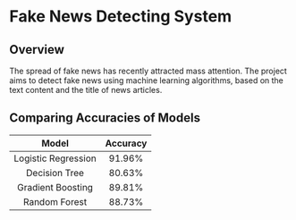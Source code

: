 # Fake News Detecting System

## Overview
The spread of fake news has recently attracted mass attention. The project aims to detect fake news using machine learning algorithms, based on the text content and the title of news articles.

## Comparing Accuracies of Models

| Model                     | Accuracy     |
|:-------------------------:|:------------:|
| Logistic Regression       | 91.96%       |
| Decision Tree             | 80.63%       |
| Gradient Boosting         | 89.81%       |
| Random Forest             | 88.73%       |

